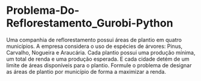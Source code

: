 # Problema-Do-Reflorestamento_Gurobi-Python
Uma companhia de reflorestamento possui áreas de plantio em quatro municípios. A empresa considera o uso de espécies de árvores: Pinus, Carvalho, Nogueira e Araucária. Cada plantio possui uma produção mínima, um total de renda e uma produção esperada. E cada cidade detém de um limite de áreas disponíveis para o plantio. Formule o problema de designar as áreas de plantio por município de forma a maximizar a renda.
